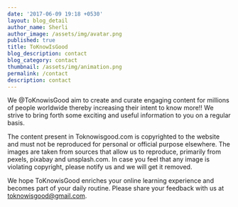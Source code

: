 ```yaml
---
date: '2017-06-09 19:18 +0530'
layout: blog_detail
author_name: Sherli
author_image: /assets/img/avatar.png
published: true
title: ToKnowIsGood
blog_description: contact
blog_category: contact
thumbnail: /assets/img/animation.png
permalink: /contact
description: contact
---
```


We @ToKnowisGood aim to create and curate engaging content for millions of people worldwide thereby increasing their intent to know more!! We strive to bring forth some exciting and useful information to you on a regular basis.

The content present in Toknowisgood.com is copyrighted to the website and must not be reproduced for personal or official purpose elsewhere. The images are taken from sources that allow us to reproduce, primarily from pexels, pixabay and unsplash.com. In case you feel that any image is violating copyright, please notify us and we will get it removed.

We hope ToKnowisGood enriches your online learning experience and becomes part of your daily routine. Please share your feedback with us at toknowisgood@gmail.com.
